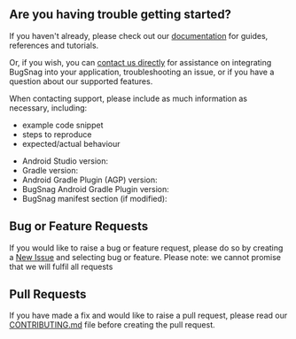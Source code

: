 ## Are you having trouble getting started?
If you haven't already, please check out our [documentation](https://docs.bugsnag.com/build-integrations/gradle/) for guides, references and tutorials.

Or, if you wish, you can [contact us directly](mailto:support@bugsnag.com) for assistance on integrating BugSnag into your application, troubleshooting an issue, or if you have a question about our supported features.

When contacting support, please include as much information as necessary, including:

- example code snippet
- steps to reproduce
- expected/actual behaviour 

* Android Studio version:
* Gradle version: 
* Android Gradle Plugin (AGP) version:
* BugSnag Android Gradle Plugin version: 
* BugSnag manifest section (if modified):

## Bug or Feature Requests
If you would like to raise a bug or feature request, please do so by creating a [New Issue](https://github.com/bugsnag/bugsnag-android-gradle-plugin/issues/new/choose) and selecting bug or feature.
Please note: we cannot promise that we will fulfil all requests

## Pull Requests
If you have made a fix and would like to raise a pull request, please read our [CONTRIBUTING.md](../CONTRIBUTING.md) file before creating the pull request.

